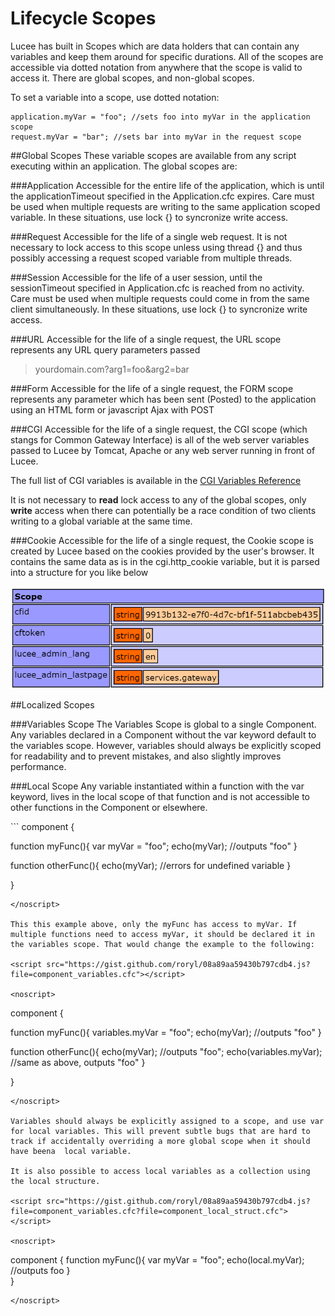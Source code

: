 # Lifecycle Scopes

Lucee has built in Scopes which are data holders that can contain any variables and keep them around for specific durations. All of the scopes are accessible via dotted notation from anywhere that the scope is valid to access it. There are global scopes, and non-global scopes. 

To set a variable into a scope, use dotted notation:

```
application.myVar = "foo"; //sets foo into myVar in the application scope
request.myVar = "bar"; //sets bar into myVar in the request scope
```

##Global Scopes
These variable scopes are available from any script executing within an application. The global scopes are:

###Application
Accessible for the entire life of the application, which is until the applicationTimeout specified in the Application.cfc expires. Care must be used when multiple requests are writing to the same application scoped variable. In these situations, use lock {} to syncronize write access. 

###Request
Accessible for the life of a single web request. It is not necessary to lock access to this scope unless using thread {} and thus possibly accessing a request scoped variable from multiple threads. 

###Session
Accessible for the life of a user session, until the sessionTimeout specified in Application.cfc is reached from no activity. Care must be used when multiple requests could come in from the same client simultaneously. In these situations, use lock {} to syncronize write access. 

###URL
Accessible for the life of a single request, the URL scope represents any URL query parameters passed
> yourdomain.com?arg1=foo&arg2=bar

###Form
Accessible for the life of a single request, the FORM scope represents any parameter which has been sent (Posted) to the application using an HTML form or javascript Ajax with POST

###CGI
Accessible for the life of a single request, the CGI scope (which stangs for Common Gateway Interface) is all of the web server variables passed to Lucee by Tomcat, Apache or any web server running in front of Lucee.

The full list of CGI variables is available in the [CGI Variables Reference](https://rorylaitila.gitbooks.io/lucee/content/cgi_variables.html)

It is not necessary to **read** lock access to any of the global scopes, only **write** access when there can potentially be a race condition of two clients writing to a global variable at the same time.

###Cookie
Accessible for the life of a single request, the Cookie scope is created by Lucee based on the cookies provided by the user's browser. It contains the same data as is in the cgi.http_cookie variable, but it is parsed into  a structure for you like below

![](cookie_example.png)


##Localized Scopes

###Variables Scope
The Variables Scope is global to a single Component. Any variables declared in a Component without the var keyword default to the variables scope. However, variables should always be explicitly scoped for readability and to prevent mistakes, and also slightly improves performance.

###Local Scope
Any variable instantiated within a function with the var keyword, lives in the local scope of that function and is not accessible to other functions in the Component or elsewhere. 

<script src="https://gist.github.com/roryl/08a89aa59430b797cdb4.js?file=component_local.cfc"></script>

<noscript>
```
component {

  function myFunc(){
    var myVar = "foo";
    echo(myVar); //outputs "foo"
  }
  
  function otherFunc(){
    echo(myVar); //errors for undefined variable
  }
  
}
```
</noscript>

This this example above, only the myFunc has access to myVar. If multiple functions need to access myVar, it should be declared it in the variables scope. That would change the example to the following:

<script src="https://gist.github.com/roryl/08a89aa59430b797cdb4.js?file=component_variables.cfc"></script>

<noscript>
```
component {

  function myFunc(){
    variables.myVar = "foo";
    echo(myVar); //outputs "foo"
  }
  
  function otherFunc(){
    echo(myVar); //outputs "foo";
    echo(variables.myVar); //same as above, outputs "foo"
  }
  
}
```
</noscript>

Variables should always be explicitly assigned to a scope, and use var for local variables. This will prevent subtle bugs that are hard to track if accidentally overriding a more global scope when it should have beena  local variable.

It is also possible to access local variables as a collection using the local structure. 

<script src="https://gist.github.com/roryl/08a89aa59430b797cdb4.js?file=component_variables.cfc?file=component_local_struct.cfc"></script>

<noscript>
```
component {
	function myFunc(){
	  var myVar = "foo";
	  echo(local.myVar); //outputs foo
	}	
}
```
</noscript>

